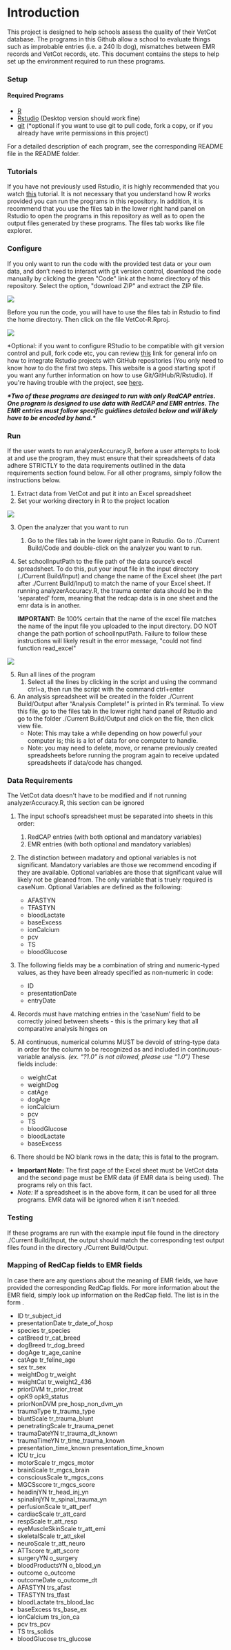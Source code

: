 # Introduction
This project is designed to help schools assess the quality of their VetCot database. The programs in this Github allow a school to evaluate things such as improbable entries (i.e. a 240 lb dog), mismatches between EMR records and VetCot records, etc. This document contains the steps to help set up the environment required to run these programs.

### Setup
#### Required Programs
* [R](https://cran.r-project.org/)
* [Rstudio](https://www.rstudio.com/products/rstudio/download/) (Desktop version should work fine)
* [git](https://git-scm.com/downloads) (*optional if you want to use git to pull code, fork a copy, or if you already have write permissions in this project)

For a detailed description of each program, see the corresponding README file in the README folder.

### Tutorials
If you have not previously used Rstudio, it is highly recommended that you watch [this](https://www.youtube.com/watch?v=FIrsOBy5k58) tutorial. It is not necessary that you understand how R works provided you can run the programs in this repository. In addition, it is recommend that you use the files tab in the lower right hand panel on Rstudio to open the programs in this repository as well as to open the output files generated by these programs. The files tab works like file explorer. 

### Configure
If you only want to run the code with the provided test data or your own data, and don’t need to interact with git version control, download the code manually by clicking the green "Code" link at the home directory of this repository. Select the option, "download ZIP" and extract the ZIP file. 

![](./Images/Green_Code_Button.png)

Before you run the code, you will have to use the files tab in Rstudio to find the home directory. Then click on the file VetCot-R.Rproj.

![](./Images/Rproj.png)

*Optional: if you want to configure RStudio to be compatible with git version control and pull, fork code etc, you can review [this](https://cfss.uchicago.edu/setup/git-with-rstudio/) link for general info on how to integrate Rstudio projects with GitHub repositories (You only need to know how to do the first two steps. This website is a good starting spot if you want any further information on how to use Git/GitHub/R/Rstudio). If you're having trouble with the project, see [here](https://support.rstudio.com/hc/en-us/articles/200526207-Using-Projects).

***\*Two of these programs are desinged to run with only RedCAP entries. One program is designed to use data with RedCAP and EMR entries. The EMR entries must follow specific guidlines detailed below and will likely have to be encoded by hand.\**** 

### Run

If the user wants to run analyzerAccuracy.R, before a user attempts to look at and use the program, they must ensure that their spreadsheets of data adhere STRICTLY to the data requirements outlined in the data requirements section found below. For all other programs, simply follow the instructions below.
1. Extract data from VetCot and put it into an Excel spreadsheet
2. Set your working directory in R to the project location 

![](./Images/Set_Working_Directory.png)

3. Open the analyzer that you want to run
   1.  Go to the files tab in the lower right pane in Rstudio. Go to ./Current Build/Code and double-click on the analyzer you want to run.
4. Set schoolInputPath to the file path of the data source’s excel spreadsheet. To do this, put your input file in the input directory (./Current Build/Input) and change the name of the Excel sheet (the part after ./Current Build/Input) to match the name of your Excel sheet. If running analyzerAccuracy.R, the trauma center data should be in the 'separated' form, meaning that the redcap data is in one sheet and the emr data is in another. 
   
   **IMPORTANT:** Be 100% certain that the name of the excel file matches the name of the input file you uploaded to the input directory. DO NOT change the path portion of schoolInputPath. Failure to follow these instructions will likely result in the error message, "could not find function read_excel"

![](./Images/Pathnames.png)

5. Run all lines of the program 
   1. Select all the lines by clicking in the script and using the command ctrl+a, then run the script with the command ctrl+enter 
6. An analysis spreadsheet will be created in the folder ./Current Build/Output after “Analysis Complete!” is printed in R’s terminal. To view this file, go to the files tab in the lower right hand panel of Rstudio and go to the folder ./Current Build/Output and click on the file, then click view file. 
   - Note: This may take a while depending on how powerful your computer is; this is a lot of data for one computer to handle. 
   - Note: you may need to delete, move, or rename previously created spreadsheets before running the program again to receive updated spreadsheets if data/code has changed.

### Data Requirements
The VetCot data doesn't have to be modified and if not running analyzerAccuracy.R, this section can be ignored
1. The input school’s spreadsheet must be separated into sheets in this order: 
   1. RedCAP entries (with both optional and mandatory variables) 
   2. EMR entries (with both optional and mandatory variables) 
2. The distinction between madatory and optional variables is not significant. Mandatory variables are those we recommend encoding if they are available. Optional variables are those that significant value will likely not be gleaned from. The only variable that is truely required is caseNum. Optional Variables are defined as the following: 
   - AFASTYN 
   - TFASTYN 
   - bloodLactate 
   - baseExcess 
   - ionCalcium 
   - pcv 
   - TS 
   - bloodGlucose 
3. The following fields may be a combination of string and numeric-typed values, as they have been already specified as non-numeric in code: 
   - ID 
   - presentationDate 
   - entryDate 
4. Records must have matching entries in the ‘caseNum’ field to be correctly joined between sheets - this is the primary key that all comparative analysis hinges on 
5. All continuous, numerical columns MUST be devoid of string-type data in order for the column to be recognized as and included in continuous-variable analysis. *(ex. “?1.0” is not allowed, please use “1.0”)* These fields include: 

   - weightCat 
   - weightDog 
   - catAge 
   - dogAge 
   - ionCalcium 
   - pcv 
   - TS 
   - bloodGlucose 
   - bloodLactate 
   - baseExcess 
6. There should be NO blank rows in the data; this is fatal to the program.
- **Important Note:** The first page of the Excel sheet must be VetCot data and the second page must be EMR data (if EMR data is being used). The programs rely on this fact.
- *Note:* If a spreadsheet is in the above form, it can be used for all three programs. EMR data will be ignored when it isn't needed.
### Testing
If these programs are run with the example input file found in the directory ./Current Build/Input, the output should match the corresponding test output files found in the directory ./Current Build/Output.

### Mapping of RedCap fields to EMR fields
In case there are any questions about the meaning of EMR fields, we have provided the corresponding RedCap fields. For more information about the EMR field, simply look up information on the RedCap field. The list is in the form <EMR field> <corresponding RedCap field>.
   - ID tr_subject_id
   - presentationDate tr_date_of_hosp
   - species tr_species
   - catBreed tr_cat_breed
   - dogBreed tr_dog_breed
   - dogAge tr_age_canine
   - catAge tr_feline_age
   - sex tr_sex
   - weightDog tr_weight
   - weightCat tr_weight2_436
   - priorDVM tr_prior_treat
   - opK9 opk9_status
   - priorNonDVM pre_hosp_non_dvm_yn
   - traumaType tr_trauma_type
   - bluntScale tr_trauma_blunt
   - penetratingScale tr_trauma_penet
   - traumaDateYN tr_trauma_dt_known
   - traumaTimeYN tr_time_trauma_known
   - presentation_time_known presentation_time_known
   - ICU tr_icu
   - motorScale tr_mgcs_motor
   - brainScale tr_mgcs_brain
   - consciousScale tr_mgcs_cons
   - MGCSscore tr_mgcs_score
   - headinjYN tr_head_inj_yn
   - spinalinjYN tr_spinal_trauma_yn
   - perfusionScale tr_att_perf
   - cardiacScale tr_att_card
   - respScale tr_att_resp
   - eyeMuscleSkinScale tr_att_emi
   - skeletalScale tr_att_skel
   - neuroScale tr_att_neuro
   - ATTscore tr_att_score
   - surgeryYN o_surgery
   - bloodProductsYN o_blood_yn
   - outcome o_outcome
   - outcomeDate o_outcome_dt
   - AFASTYN trs_afast
   - TFASTYN trs_tfast
   - bloodLactate trs_blood_lac
   - baseExcess trs_base_ex
   - ionCalcium trs_ion_ca
   - pcv trs_pcv
   - TS trs_solids
   - bloodGlucose trs_glucose

